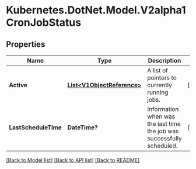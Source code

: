 # Kubernetes.DotNet.Model.V2alpha1CronJobStatus
## Properties

Name | Type | Description | Notes
------------ | ------------- | ------------- | -------------
**Active** | [**List&lt;V1ObjectReference&gt;**](V1ObjectReference.md) | A list of pointers to currently running jobs. | [optional] 
**LastScheduleTime** | **DateTime?** | Information when was the last time the job was successfully scheduled. | [optional] 

[[Back to Model list]](../README.md#documentation-for-models) [[Back to API list]](../README.md#documentation-for-api-endpoints) [[Back to README]](../README.md)

